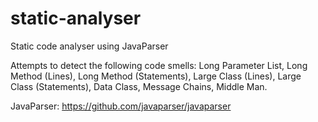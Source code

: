 # static-analyser
Static code analyser using JavaParser

Attempts to detect the following code smells: Long Parameter List, Long Method (Lines), Long Method (Statements), Large Class (Lines), Large Class (Statements), Data Class, Message Chains, Middle Man.

JavaParser: https://github.com/javaparser/javaparser
